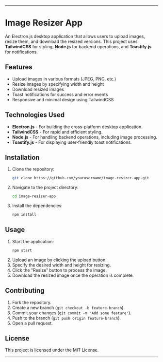 

---

# Image Resizer App

An Electron.js desktop application that allows users to upload images, resize them, and download the resized versions. This project uses **TailwindCSS** for styling, **Node.js** for backend operations, and **Toastify.js** for notifications.

## Features

- Upload images in various formats (JPEG, PNG, etc.)
- Resize images by specifying width and height
- Download resized images
- Toast notifications for success and error events
- Responsive and minimal design using TailwindCSS

## Technologies Used

- **Electron.js** - For building the cross-platform desktop application.
- **TailwindCSS** - For rapid and efficient styling.
- **Node.js** - For handling backend operations, including image processing.
- **Toastify.js** - For displaying user-friendly toast notifications.

## Installation

1. Clone the repository:
   ```bash
   git clone https://github.com/yourusername/image-resizer-app.git
   ```
2. Navigate to the project directory:
   ```bash
   cd image-resizer-app
   ```
3. Install the dependencies:
   ```bash
   npm install
   ```

## Usage

1. Start the application:
   ```bash
   npm start
   ```
2. Upload an image by clicking the upload button.
3. Specify the desired width and height for resizing.
4. Click the "Resize" button to process the image.
5. Download the resized image once the operation is complete.

## Contributing

1. Fork the repository.
2. Create a new branch (`git checkout -b feature-branch`).
3. Commit your changes (`git commit -m 'Add some feature'`).
4. Push to the branch (`git push origin feature-branch`).
5. Open a pull request.

## License

This project is licensed under the MIT License.

---

